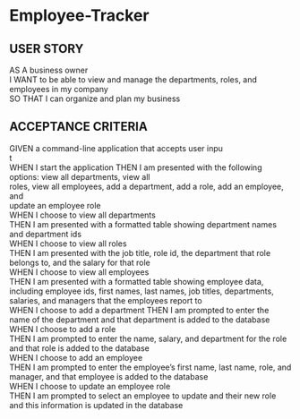 # Employee-Tracker

## USER STORY
AS A business owner</br>
I WANT to be able to view and manage the departments, roles, and employees in my company</br>
SO THAT I can organize and plan my business</br>

## ACCEPTANCE CRITERIA 
GIVEN a command-line application that accepts user inpu</br>t</br>
WHEN I start the application
THEN I am presented with the following options: view all departments, view all </br>roles, view all employees, add a department, add a role, add an employee, and </br>update an employee role</br>
WHEN I choose to view all departments</br>
THEN I am presented with a formatted table showing department names and department ids</br>
WHEN I choose to view all roles</br>
THEN I am presented with the job title, role id, the department that role belongs to, and the salary for that role</br>
WHEN I choose to view all employees</br>
THEN I am presented with a formatted table showing employee data, including employee ids, first names, last names, job titles, departments, salaries, and managers that the employees report to</br>
WHEN I choose to add a department
THEN I am prompted to enter the name of the department and that department is added to the database</br>
WHEN I choose to add a role</br>
THEN I am prompted to enter the name, salary, and department for the role and that role is added to the database</br>
WHEN I choose to add an employee</br>
THEN I am prompted to enter the employee’s first name, last name, role, and manager, and that employee is added to the database</br>
WHEN I choose to update an employee role</br>
THEN I am prompted to select an employee to update and their new role and this information is updated in the database</br>